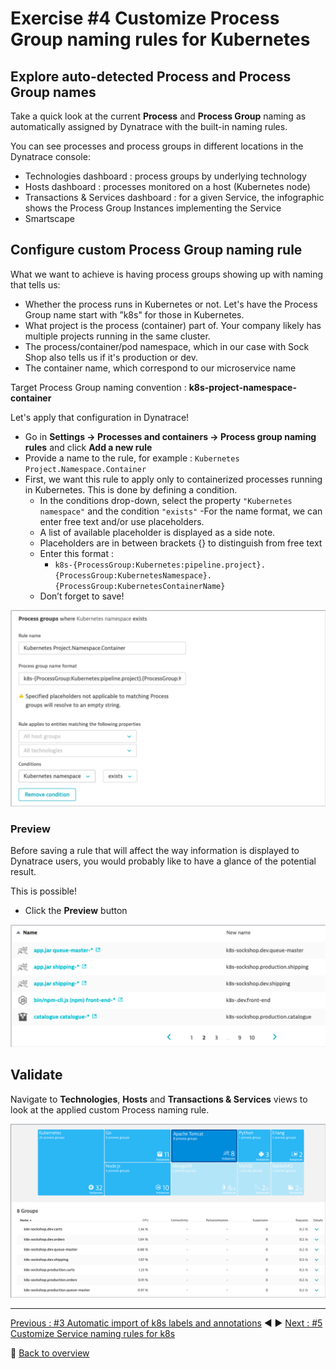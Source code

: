 # Exercise #4 Customize Process Group naming rules for Kubernetes

## Explore auto-detected Process and Process Group names

Take a quick look at the current <b>Process</b> and <b>Process Group</b> naming as automatically assigned by Dynatrace with the built-in naming rules.

You can see processes and process groups in different locations in the Dynatrace console:

- Technologies dashboard : process groups by underlying technology
- Hosts dashboard : processes monitored on a host (Kubernetes node)
- Transactions & Services dashboard : for a given Service, the infographic shows the Process Group Instances implementing the Service
- Smartscape

## Configure custom Process Group naming rule

What we want to achieve is having process groups showing up with naming that tells us:

- Whether the process runs in Kubernetes or not. Let's have the Process Group name start with ”k8s" for those in Kubernetes.
- What project is the process (container) part of. Your company likely has multiple projects running in the same cluster.
- The process/container/pod namespace, which in our case with Sock Shop also tells us if it's production or dev.
- The container name, which correspond to our microservice name

Target Process Group naming convention :  <b>k8s-project-namespace-container</b>
  
Let's apply that configuration in Dynatrace!

- Go in <b>Settings -> Processes and containers -> Process group naming rules</b> and click <b>Add a new rule</b>
- Provide a name to the rule, for example : `Kubernetes Project.Namespace.Container`
- First, we want this rule to apply only to containerized processes running in Kubernetes. This is done by defining a condition.
  - In the conditions drop-down, select the property `"Kubernetes namespace"` and the condition `"exists"`
-For the name format, we can enter free text and/or use placeholders.
  - A list of available placeholder is displayed as a side note.
  - Placeholders are in between brackets {} to distinguish from free text
  - Enter this format : 
    - `k8s-{ProcessGroup:Kubernetes:pipeline.project}.{ProcessGroup:KubernetesNamespace}.{ProcessGroup:KubernetesContainerName}`
  - Don’t forget to save!

![custom_PG_naming_rule](assets/custom_PG_naming_rule.png)

### Preview 

Before saving a rule that will affect the way information is displayed to Dynatrace users, you would probably like to have a glance of the potential result. 

This is possible!

- Click the <b>Preview</b> button

![PG_naming_rule_preview](assets/PG_naming_rule_preview.png)

## Validate

Navigate to <b>Technologies</b>, <b>Hosts</b> and <b>Transactions & Services</b> views to look at the applied custom Process naming rule.

![PG_naming_validation](assets/PG_naming_validation.png)


---

[Previous : #3 Automatic import of k8s labels and annotations](../03_Import_k8s_labels_annotations) :arrow_backward: :arrow_forward: [Next : #5 Customize Service naming rules for k8s](../05_Customize_Services_naming_rules)

:arrow_up_small: [Back to overview](../)